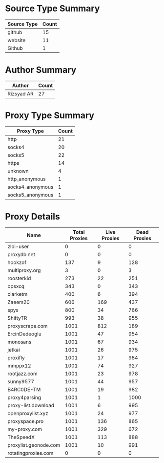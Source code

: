 # Source Type Summary

| Source Type | Count |
|-------------|-------|
| github | 15 |
| website | 11 |
| Github | 1 |


# Author Summary

| Author | Count |
|--------|-------|
| Rizsyad AR | 27 |


# Proxy Type Summary

| Proxy Type | Count |
|------------|-------|
| http | 21 |
| socks4 | 20 |
| socks5 | 22 |
| https | 14 |
| unknown | 4 |
| http_anonymous | 1 |
| socks4_anonymous | 1 |
| socks5_anonymous | 1 |


# Proxy Details

| Name | Total Proxies | Live Proxies | Dead Proxies |
|------|---------------|--------------|---------------|
| zloi-user | 0 | 0 | 0 |
| proxydb.net | 0 | 0 | 0 |
| hookzof | 137 | 9 | 128 |
| multiproxy.org | 3 | 0 | 3 |
| roosterkid | 273 | 22 | 251 |
| opsxcq | 343 | 0 | 343 |
| clarketm | 400 | 6 | 394 |
| Zaeem20 | 606 | 169 | 437 |
| spys | 800 | 34 | 766 |
| ShiftyTR | 993 | 38 | 955 |
| proxyscrape.com | 1001 | 812 | 189 |
| ErcinDedeoglu | 1001 | 47 | 954 |
| monosans | 1001 | 67 | 934 |
| jetkai | 1001 | 26 | 975 |
| proxifly | 1001 | 17 | 984 |
| mmppx12 | 1001 | 74 | 927 |
| rootjazz.com | 1001 | 23 | 978 |
| sunny9577 | 1001 | 44 | 957 |
| B4RC0DE-TM | 1001 | 19 | 982 |
| proxy4parsing | 1001 | 1 | 1000 |
| proxy-list.download | 1001 | 6 | 995 |
| openproxylist.xyz | 1001 | 24 | 977 |
| proxyspace.pro | 1001 | 136 | 865 |
| my-proxy.com | 1001 | 329 | 672 |
| TheSpeedX | 1001 | 113 | 888 |
| proxylist.geonode.com | 1001 | 10 | 991 |
| rotatingproxies.com | 0 | 0 | 0 |
